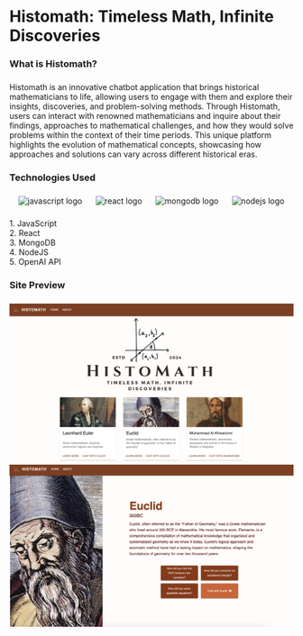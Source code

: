 <h1 align="left">Histomath: Timeless Math, Infinite Discoveries</h1>

###

<h3 align="left">What is Histomath?</h3>

###

<p align="left">Histomath is an innovative chatbot application that brings historical mathematicians to life, allowing users to engage with them and explore their insights, discoveries, and problem-solving methods. Through Histomath, users can interact with renowned mathematicians and inquire about their findings, approaches to mathematical challenges, and how they would solve problems within the context of their time periods. This unique platform highlights the evolution of mathematical concepts, showcasing how approaches and solutions can vary across different historical eras.</p>

###

<h3 align="left">Technologies Used</h3>

###

<div align="center">
  <img src="https://cdn.jsdelivr.net/gh/devicons/devicon/icons/javascript/javascript-original.svg" height="70" alt="javascript logo"  />
  <img width="16" />
  <img src="https://cdn.jsdelivr.net/gh/devicons/devicon/icons/react/react-original.svg" height="70" alt="react logo"  />
  <img width="16" />
  <img src="https://cdn.jsdelivr.net/gh/devicons/devicon/icons/mongodb/mongodb-original.svg" height="70" alt="mongodb logo"  />
  <img width="16" />
  <img src="https://cdn.jsdelivr.net/gh/devicons/devicon/icons/nodejs/nodejs-original.svg" height="70" alt="nodejs logo"  />
</div>

###

<p align="left">1. JavaScript<br>2. React<br>3. MongoDB<br>4. NodeJS<br>5. OpenAI API</p>

###

<h3 align="left">Site Preview</h3>

###
![Screenshot](images/1.png)
![Screenshot](images/2.png)